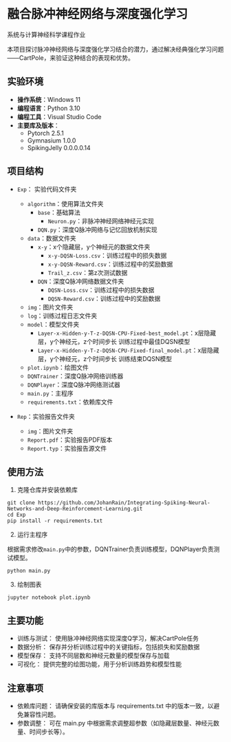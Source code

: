 # 融合脉冲神经网络与深度强化学习

系统与计算神经科学课程作业

本项目探讨脉冲神经网络与深度强化学习结合的潜力，通过解决经典强化学习问题——CartPole，来验证这种结合的表现和优势。

## 实验环境

- **操作系统**：Windows 11
- **编程语言**：Python 3.10
- **编程工具**：Visual Studio Code
- **主要库及版本**：
  - Pytorch 2.5.1
  - Gymnasium 1.0.0
  - SpikingJelly 0.0.0.0.14

## 项目结构

- ``Exp``： 实验代码文件夹
  - `algorithm`：使用算法文件夹
    - `base`：基础算法
      - `Neuron.py`：非脉冲神经网络神经元实现
    - `DQN.py`：深度Q脉冲网络与记忆回放机制实现
  - `data`：数据文件夹
    - `x-y`：x个隐藏层，y个神经元的数据文件夹
      - `x-y-DQSN-Loss.csv`：训练过程中的损失数据
      - `x-y-DQSN-Reward.csv`：训练过程中的奖励数据
      - `Trail_z.csv`：第z次测试数据
    - `DQN`：深度Q脉冲网络数据文件夹
      - ``DQSN-Loss.csv``：训练过程中的损失数据
      - ``DQSN-Reward.csv``：训练过程中的奖励数据
  - `img`：图片文件夹
  - `log`：训练过程日志文件夹
  - `model`：模型文件夹
    - `Layer-x-Hidden-y-T-z-DQSN-CPU-Fixed-best_model.pt`：x层隐藏层，y个神经元，z个时间步长 训练过程中最佳DQSN模型
    - `Layer-x-Hidden-y-T-z-DQSN-CPU-Fixed-final_model.pt`：x层隐藏层，y个神经元，z个时间步长 训练结束DQSN模型
  - `plot.ipynb`：绘图文件
  - `DQNTrainer`：深度Q脉冲网络训练器
  - `DQNPlayer`：深度Q脉冲网络测试器
  - `main.py`：主程序
  - `requirements.txt`：依赖库文件

- ``Rep``：实验报告文件夹
  - ``img``：图片文件夹
  - `Report.pdf`：实验报告PDF版本
  - `Report.typ`：实验报告源文件

## 使用方法

1. 克隆仓库并安装依赖库

```shell
git clone https://github.com/JohanRain/Integrating-Spiking-Neural-Networks-and-Deep-Reinforcement-Learning.git
cd Exp
pip install -r requirements.txt
```

2. 运行主程序

根据需求修改`main.py`中的参数，DQNTrainer负责训练模型，DQNPlayer负责测试模型。

```shell
python main.py
```

3. 绘制图表

```shell
jupyter notebook plot.ipynb
```

## 主要功能

- 训练与测试： 使用脉冲神经网络实现深度Q学习，解决CartPole任务
- 数据分析： 保存并分析训练过程中的关键指标，包括损失和奖励数据
- 模型保存： 支持不同层数和神经元数量的模型保存与加载
- 可视化： 提供完整的绘图功能，用于分析训练趋势和模型性能

## 注意事项

- 依赖库问题： 请确保安装的库版本与 requirements.txt 中的版本一致，以避免兼容性问题。
- 参数调整： 可在 main.py 中根据需求调整超参数（如隐藏层数量、神经元数量、时间步长等）。
